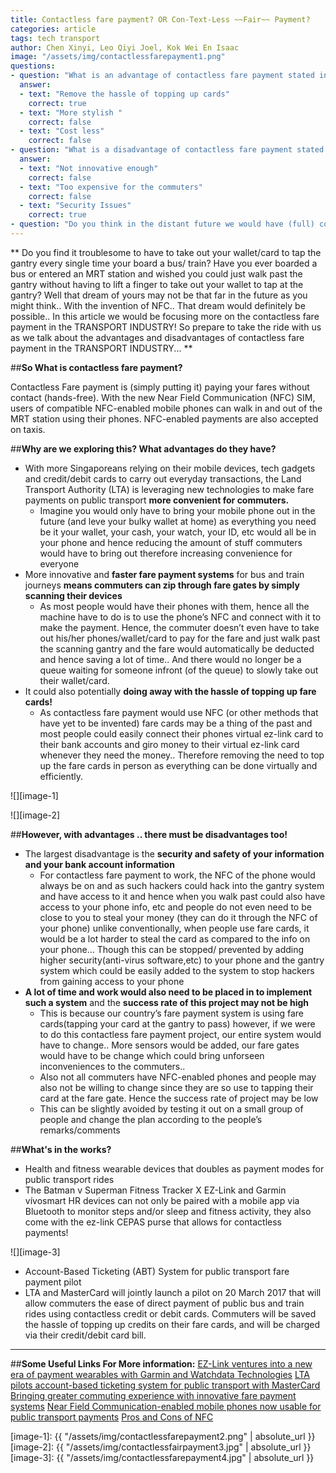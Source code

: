 ```yaml
---
title: Contactless fare payment? OR Con-Text-Less ~~Fair~~ Payment?
categories: article
tags: tech transport
author: Chen Xinyi, Leo Qiyi Joel, Kok Wei En Isaac
image: "/assets/img/contactlessfarepayment1.png"
questions:
- question: "What is an advantage of contactless fare payment stated in the article? "
  answer: 
  - text: "Remove the hassle of topping up cards"
    correct: true
  - text: "More stylish "
    correct: false
  - text: "Cost less"
    correct: false
- question: "What is a disadvantage of contactless fare payment stated in the article? "
  answer: 
  - text: "Not innovative enough"
    correct: false
  - text: "Too expensive for the commuters"
    correct: false
  - text: "Security Issues"
    correct: true
- question: "Do you think in the distant future we would have (full) contactless fare payment? Why?" # open-ended, no answers
---
```


** Do you find it troublesome to have to take out your wallet/card to tap the gantry every single time your board a bus/ train? Have you ever boarded a bus or entered an MRT station and wished you could just walk past the gantry without having to lift a finger to take out your wallet to tap at the gantry? Well that dream of yours may not be that far in the future as you might think.. With the invention of NFC.. That dream would definitely be possible.. In this article we would be focusing more on the contactless fare payment in the TRANSPORT INDUSTRY! So prepare to take the ride with us as we talk about the advantages and disadvantages of contactless fare payment in the TRANSPORT INDUSTRY... **
 
##**So What is contactless fare payment?**

Contactless Fare payment is (simply putting it) paying your fares without contact (hands-free). With the new Near Field Communication (NFC) SIM, users of compatible NFC-enabled mobile phones can walk in and out of the MRT station using their phones. NFC-enabled payments are also accepted on taxis. 


##**Why are we exploring this? What advantages do they have?**

- With more Singaporeans relying on their mobile devices, tech gadgets and credit/debit cards to carry out everyday transactions, the Land Transport Authority (LTA) is leveraging new technologies to make fare payments on public transport **more convenient for commuters.**
  * Imagine you would only have to bring your mobile phone out in the future (and leve your bulky wallet at home) as everything you need be it your wallet, your cash, your watch, your ID, etc would all be in your phone and hence reducing the amount of stuff commuters would have to bring out therefore increasing convenience for everyone 
- More innovative and **faster fare payment systems** for bus and train journeys **means commuters can zip through fare gates by simply scanning their devices**
  * As most people would have their phones with them, hence all the machine have to do is to use the phone’s NFC and connect with it to make the payment. Hence, the commuter doesn’t even have to take out his/her phones/wallet/card to pay for the fare and just walk past the scanning gantry and the fare would automatically be deducted and hence saving a lot of time.. And there would no longer be a queue waiting for someone infront (of the queue) to slowly take out their wallet/card. 
- It could also potentially **doing away with the hassle of topping up fare cards!**
  * As contactless fare payment would use NFC (or other methods that have yet to be invented) fare cards may be a thing of the past and most people could easily connect their phones virtual ez-link card to their bank accounts and giro money to their virtual ez-link card whenever they need the money.. Therefore removing the need to top up the fare cards in person as everything can be done virtually and efficiently. 

![][image-1]

![][image-2]


##**However, with advantages .. there must be disadvantages too!**

- The largest disadvantage is the **security and safety of your information and your bank account information**
  * For contactless fare payment to work, the NFC of the phone would always be on and as such hackers could hack into the gantry system and have access to it and hence when you walk past could also have access to your phone info, etc and people do not even need to be close to you to steal your money (they can do it through the NFC of your phone) unlike conventionally, when people use fare cards, it would be a lot harder to steal the card as compared to the info on your phone… Though this can be stopped/ prevented by adding higher security(anti-virus software,etc)  to your phone and the gantry system which could be easily added to the system to stop hackers from gaining access to your phone 
- **A lot of time and work would also need to be placed in to implement such a system** and the **success rate of this project may not be high**
  * This is because our country’s fare payment system is using fare cards(tapping your card at the gantry to pass) however, if we were to do this contactless fare payment project, our entire system would have to change.. More sensors would be added, our fare gates would have to be change which could bring unforseen inconveniences to the commuters.. 
  * Also not all commuters have NFC-enabled phones and people may also not be willing to change since they are so use to tapping their card at the fare gate. Hence the success rate of project may be low
  * This can be slightly avoided by testing it out on a small group of people and change the plan according to the people’s remarks/comments


##**What's in the works?**

- Health and fitness wearable devices that doubles as payment modes for public transport rides
- The Batman v Superman Fitness Tracker X EZ-Link and Garmin vívosmart HR devices can not only be paired with a mobile app via Bluetooth to monitor steps and/or sleep and fitness activity, they also come with the ez-link CEPAS purse that allows for contactless payments!

![][image-3]

- Account-Based Ticketing (ABT) System for public transport fare payment pilot
- LTA and MasterCard will jointly launch a pilot on 20 March 2017 that will allow commuters the ease of direct payment of public bus and train rides using contactless credit or debit cards. Commuters will be saved the hassle of topping up credits on their fare cards, and will be charged via their credit/debit card bill.


***

##**Some Useful Links For More information:**
[EZ-Link ventures into a new era of payment wearables with Garmin and Watchdata Technologies](http://home.ezlink.com.sg/2017/01/ez-link-ventures-into-a-new-era-of-payment-wearables-with-garmin-and-watchdata-technologies)
[LTA pilots account-based ticketing system for public transport with MasterCard](https://www.lta.gov.sg/apps/news/page.aspx?c=2&id=ea61ae1b-8aaf-4cab-89b8-c32fdf276745)
[Bringing greater commuting experience with innovative fare payment systems](http://www.lta.gov.sg/apps/news/page.aspx?c=2&id=f1b4a397-07ff-4a43-9c27-2e29d2e7391c)
[Near Field Communication-enabled mobile phones now usable for public transport payments](https://www.lta.gov.sg/apps/news/page.aspx?c=2&id=9a11347c-b41e-4831-8327-a422aa2a1878)
[Pros and Cons of NFC](https://www.lta.gov.sg/apps/news/page.aspx?c=2&id=9a11347c-b41e-4831-8327-a422aa2a1878)


[image-1]: {{ "/assets/img/contactlessfarepayment2.png" | absolute_url }}
[image-2]: {{ "/assets/img/contactlessfairpayment3.jpg" | absolute_url }}
[image-3]: {{ "/assets/img/contactlessfarepayment4.jpg" | absolute_url }}
